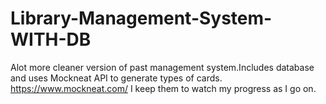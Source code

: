 # Library-Management-System-WITH-DB
Alot more cleaner version of past management system.Includes database and uses Mockneat API to generate types of cards.
https://www.mockneat.com/
I keep them to watch my progress as I go on.
